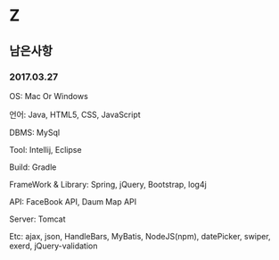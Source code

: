 # Z
## 남은사항
### 2017.03.27

OS: Mac Or Windows

언어: Java, HTML5, CSS, JavaScript

DBMS: MySql

Tool: Intellij, Eclipse

Build: Gradle

FrameWork & Library: Spring, jQuery, Bootstrap, log4j

API: FaceBook API, Daum Map API

Server: Tomcat

Etc: ajax, json, HandleBars, MyBatis, NodeJS(npm), datePicker, swiper, exerd, jQuery-validation
